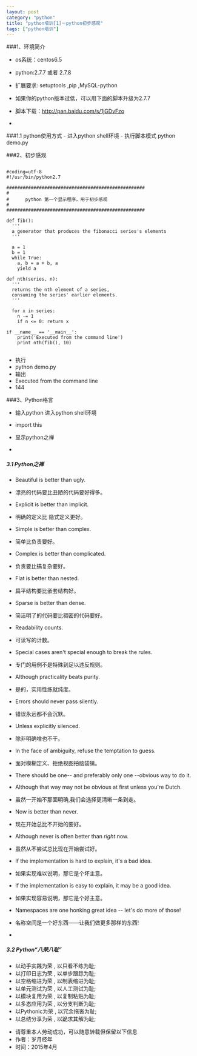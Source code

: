 ```yaml
---
layout: post
category: "python"
title: "python培训[1]－python初步感观"
tags: ["python培训"]
---
```

###1、环境简介
- os系统：centos6.5
- python:2.7.7 或者 2.7.8
- 扩展要求:
        setuptools ,pip	 ,MySQL-python	
- 如果你的python版本过低，可以用下面的脚本升级为2.7.7
- 脚本下载：<http://pan.baidu.com/s/1jGDvFzo>  	

- 		
###1.1 python使用方式
     - 进入python shell环境
     - 执行脚本模式 python demo.py

###2、初步感观
```

#coding=utf-8
#!/usr/bin/python2.7

###################################################
#
#      python 第一个显示程序，用于初步感观
#
###################################################

def fib():
  '''
  a generator that produces the fibonacci series's elements
  '''
 
  a = 1
  b = 1
  while True:
    a, b = a + b, a
    yield a
 
def nth(series, n):
  '''
  returns the nth element of a series,
  consuming the series' earlier elements.
  '''
 
  for x in series:
    n -= 1
    if n <= 0: return x
 
if __name__ == '__main__':
	print('Executed from the command line')
	print nth(fib(), 10)
	
```
	
- 执行 
- python demo.py 
- 输出
- Executed from the command line
- 144

###3、Python格言

- 输入python 进入python shell环境
- import this 
- 显示python之禅

- 
##### 3.1 Python之禅

   - Beautiful is better than ugly.  
   - 漂亮的代码要比丑陋的代码要好得多。  
   - Explicit is better than implicit.  
   - 明确的定义比 隐式定义更好。  
   - Simple is better than complex.  
   - 简单比负责要好。  
   - Complex is better than complicated.  
   - 负责要比搞复杂要好。  
   - Flat is better than nested.  
   - 扁平结构要比嵌套结构好。  
   - Sparse is better than dense.  
   - 简洁明了的代码要比稠密的代码要好。  
   - Readability counts.  
   - 可读写的计数。  
   - Special cases aren't special enough to break the rules.  
   - 专门的用例不是特殊到足以违反规则。  
   - Although practicality beats purity.  
   - 是的，实用性练就纯度。  
   - Errors should never pass silently.  
   - 错误永远都不会沉默。  
   - Unless explicitly silenced.  
   - 除非明确啥也不干。  
   - In the face of ambiguity, refuse the temptation to guess.  
   - 面对模糊定义、拒绝视图拍脑袋猜。  
   - There should be one-- and preferably only one --obvious way to do it.  
   - Although that way may not be obvious at first unless you're Dutch.  
   - 虽然一开始不那面明确,我们会选择更清晰一条到走。  
   - Now is better than never.  
   - 现在开始总比不开始的要好。  
   - Although never is often better than *right* now.  
   - 虽然从不尝试总比现在开始尝试好。  
   - If the implementation is hard to explain, it's a bad idea.  
   - 如果实现难以说明，那它是个坏主意。  
   - If the implementation is easy to explain, it may be a good idea.  
   - 如果实现容易说明，那它是个好主意。  
   - Namespaces are one honking great idea -- let's do more of those!  
   - 名称空间是一个好东西——让我们做更多那样的东西!  

- 
##### 3.2 Python“八荣八耻”

   - 以动手实践为荣 , 以只看不练为耻;
   - 以打印日志为荣 , 以单步跟踪为耻;
   - 以空格缩进为荣 , 以制表缩进为耻;
   - 以单元测试为荣 , 以人工测试为耻;
   - 以模块复用为荣 , 以复制粘贴为耻;
   - 以多态应用为荣 , 以分支判断为耻;
   - 以Pythonic为荣 , 以冗余拖沓为耻;
   - 以总结分享为荣 , 以跪求其解为耻;





<!--
![Alt text](/images/029_hooded_k_w_1.jpg)
-->

>
- 请尊重本人劳动成功，可以随意转载但保留以下信息 
- 作者：岁月经年 
- 时间：2015年4月
